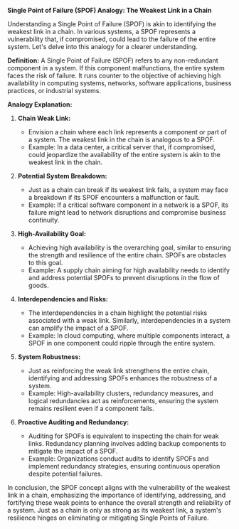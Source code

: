 **Single Point of Failure (SPOF) Analogy: The Weakest Link in a Chain**

Understanding a Single Point of Failure (SPOF) is akin to identifying the weakest link in a chain. In various systems, a SPOF represents a vulnerability that, if compromised, could lead to the failure of the entire system. Let's delve into this analogy for a clearer understanding.

**Definition:**
A Single Point of Failure (SPOF) refers to any non-redundant component in a system. If this component malfunctions, the entire system faces the risk of failure. It runs counter to the objective of achieving high availability in computing systems, networks, software applications, business practices, or industrial systems.

**Analogy Explanation:**

1. **Chain Weak Link:**
   - Envision a chain where each link represents a component or part of a system. The weakest link in the chain is analogous to a SPOF.
   - Example: In a data center, a critical server that, if compromised, could jeopardize the availability of the entire system is akin to the weakest link in the chain.

2. **Potential System Breakdown:**
   - Just as a chain can break if its weakest link fails, a system may face a breakdown if its SPOF encounters a malfunction or fault.
   - Example: If a critical software component in a network is a SPOF, its failure might lead to network disruptions and compromise business continuity.

3. **High-Availability Goal:**
   - Achieving high availability is the overarching goal, similar to ensuring the strength and resilience of the entire chain. SPOFs are obstacles to this goal.
   - Example: A supply chain aiming for high availability needs to identify and address potential SPOFs to prevent disruptions in the flow of goods.

4. **Interdependencies and Risks:**
   - The interdependencies in a chain highlight the potential risks associated with a weak link. Similarly, interdependencies in a system can amplify the impact of a SPOF.
   - Example: In cloud computing, where multiple components interact, a SPOF in one component could ripple through the entire system.

5. **System Robustness:**
   - Just as reinforcing the weak link strengthens the entire chain, identifying and addressing SPOFs enhances the robustness of a system.
   - Example: High-availability clusters, redundancy measures, and logical redundancies act as reinforcements, ensuring the system remains resilient even if a component fails.

6. **Proactive Auditing and Redundancy:**
   - Auditing for SPOFs is equivalent to inspecting the chain for weak links. Redundancy planning involves adding backup components to mitigate the impact of a SPOF.
   - Example: Organizations conduct audits to identify SPOFs and implement redundancy strategies, ensuring continuous operation despite potential failures.

In conclusion, the SPOF concept aligns with the vulnerability of the weakest link in a chain, emphasizing the importance of identifying, addressing, and fortifying these weak points to enhance the overall strength and reliability of a system. Just as a chain is only as strong as its weakest link, a system's resilience hinges on eliminating or mitigating Single Points of Failure.